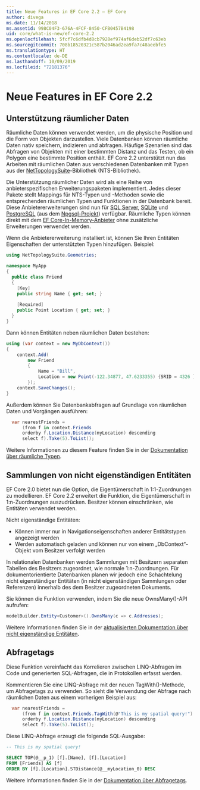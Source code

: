 ```yaml
---
title: Neue Features in EF Core 2.2 – EF Core
author: divega
ms.date: 11/14/2018
ms.assetid: 998C04F3-676A-4FCF-8450-CFB0457B4198
uid: core/what-is-new/ef-core-2.2
ms.openlocfilehash: 5fcf7c6dfb4d8cb7928ef974af6deb52df7c63eb
ms.sourcegitcommit: 708b18520321c587b2046ad2ea9fa7c48aeebfe5
ms.translationtype: HT
ms.contentlocale: de-DE
ms.lasthandoff: 10/09/2019
ms.locfileid: "72181376"
---
```

# <a name="new-features-in-ef-core-22"></a>Neue Features in EF Core 2.2

## <a name="spatial-data-support"></a>Unterstützung räumlicher Daten

Räumliche Daten können verwendet werden, um die physische Position und die Form von Objekten darzustellen.
Viele Datenbanken können räumliche Daten nativ speichern, indizieren und abfragen. Häufige Szenarien sind das Abfragen von Objekten mit einer bestimmten Distanz und das Testen, ob ein Polygon eine bestimmte Position enthält.
EF Core 2.2 unterstützt nun das Arbeiten mit räumlichen Daten aus verschiedenen Datenbanken mit Typen aus der [NetTopologySuite](https://github.com/NetTopologySuite/NetTopologySuite)-Bibliothek (NTS-Bibliothek).

Die Unterstützung räumlicher Daten wird als eine Reihe von anbieterspezifischen Erweiterungspaketen implementiert.
Jedes dieser Pakete stellt Mappings für NTS-Typen und -Methoden sowie die entsprechenden räumlichen Typen und Funktionen in der Datenbank bereit.
Diese Anbietererweiterungen sind nun für [SQL Server](https://www.nuget.org/packages/Microsoft.EntityFrameworkCore.SqlServer.NetTopologySuite/), [SQLite](https://www.nuget.org/packages/Microsoft.EntityFrameworkCore.Sqlite.NetTopologySuite/) und [PostgreSQL](https://www.nuget.org/packages/Npgsql.EntityFrameworkCore.PostgreSQL.NetTopologySuite/) (aus dem [Npgsql-Projekt](https://www.npgsql.org/)) verfügbar.
Räumliche Typen können direkt mit dem [EF Core-In-Memory-Anbieter](https://docs.microsoft.com/en-us/ef/core/providers/in-memory/) ohne zusätzliche Erweiterungen verwendet werden.

Wenn die Anbietererweiterung installiert ist, können Sie Ihren Entitäten Eigenschaften der unterstützten Typen hinzufügen. Beispiel:

``` csharp
using NetTopologySuite.Geometries;

namespace MyApp
{
  public class Friend
  {
    [Key]
    public string Name { get; set; }
  
    [Required]
    public Point Location { get; set; }
  }
}
``` 

Dann können Entitäten neben räumlichen Daten bestehen:

``` csharp
using (var context = new MyDbContext())
{
    context.Add(
        new Friend
        {
            Name = "Bill",
            Location = new Point(-122.34877, 47.6233355) {SRID = 4326 }
        });
    context.SaveChanges();
}
```
Außerdem können Sie Datenbankabfragen auf Grundlage von räumlichen Daten und Vorgängen ausführen:

``` csharp
  var nearestFriends =
      (from f in context.Friends
      orderby f.Location.Distance(myLocation) descending
      select f).Take(5).ToList();
```

Weitere Informationen zu diesem Feature finden Sie in der [Dokumentation über räumliche Typen](xref:core/modeling/spatial). 

## <a name="collections-of-owned-entities"></a>Sammlungen von nicht eigenständigen Entitäten

EF Core 2.0 bietet nun die Option, die Eigentümerschaft in 1:1-Zuordnungen zu modellieren.
EF Core 2.2 erweitert die Funktion, die Eigentümerschaft in 1:n-Zuordnungen auszudrücken.
Besitzer können einschränken, wie Entitäten verwendet werden.

Nicht eigenständige Entitäten:
- Können immer nur in Navigationseigenschaften anderer Entitätstypen angezeigt werden 
- Werden automatisch geladen und können nur von einem „DbContext“-Objekt vom Besitzer verfolgt werden

In relationalen Datenbanken werden Sammlungen mit Besitzern separaten Tabellen des Besitzers zugeordnet, wie normale 1:n-Zuordnungen.
Für dokumentorientierte Datenbanken planen wir jedoch eine Schachtelung nicht eigenständiger Entitäten (in nicht eigenständigen Sammlungen oder Referenzen) innerhalb des dem Besitzer zugeordneten Dokuments.

Sie können die Funktion verwenden, indem Sie die neue OwnsMany()-API aufrufen:

``` csharp
modelBuilder.Entity<Customer>().OwnsMany(c => c.Addresses);
```

Weitere Informationen finden Sie in der [aktualisierten Dokumentation über nicht eigenständige Entitäten](xref:core/modeling/owned-entities#collections-of-owned-types).

## <a name="query-tags"></a>Abfragetags

Diese Funktion vereinfacht das Korrelieren zwischen LINQ-Abfragen im Code und generierten SQL-Abfragen, die in Protokollen erfasst werden.

Kommentieren Sie eine LINQ-Abfrage mit der neuen TagWith()-Methode, um Abfragetags zu verwenden.
So sieht die Verwendung der Abfrage nach räumlichen Daten aus einem vorherigen Beispiel aus:

``` csharp
  var nearestFriends =
      (from f in context.Friends.TagWith(@"This is my spatial query!")
      orderby f.Location.Distance(myLocation) descending
      select f).Take(5).ToList();
```

Diese LINQ-Abfrage erzeugt die folgende SQL-Ausgabe:

``` sql
-- This is my spatial query!

SELECT TOP(@__p_1) [f].[Name], [f].[Location]
FROM [Friends] AS [f]
ORDER BY [f].[Location].STDistance(@__myLocation_0) DESC
```

Weitere Informationen finden Sie in der [Dokumentation über Abfragetags](xref:core/querying/tags). 